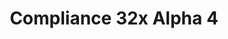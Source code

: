 ---
layout: post
title: Compliance 32x Alpha 4
permalink: /compliance32x/A4
header-img: https://database.faithfulpack.net/images/website/posts/32x/A4.jpg

long_text: |
  As we're approaching Christmas and the end of the year, we've decided to give you beautiful people an early present! In Alpha 4 we've overhauled all regular logs, added missing ores and more. We hope you're going to like this last update before Christmas!
  <br><br>
  <strong>DISCLAIMER:</strong> As indicated by the Alpha tag, this version is very work-in-progress, and as such contains some placeholder textures. It is not the final look of the pack; many textures will have to be edited to match the general stylistic direction of the pack.
  <br><br>
  Stay tuned for future updates!

main_changelog: changelogs/compliance32

download:
  - Java - 1.16.4 (GitHub):
    - https://github.com/Faithful-Resource-Pack/Resource-Pack-32x/releases/download/alpha-4/Compliance-32x-Alpha-4.zip

---